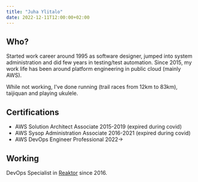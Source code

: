 ```yaml
---
title: "Juha Ylitalo"
date: 2022-12-11T12:00:00+02:00
---
```

## Who?

Started work career around 1995 as software designer, jumped into system administration and did few years in testing/test automation. Since 2015, my work life has been around platform engineering in public cloud (mainly AWS).

While not working, I've done running (trail races from 12km to 83km), taijiquan and playing ukulele.

## Certifications

- AWS Solution Architect Associate 2015-2019 (expired during covid)
- AWS Sysop Administration Associate 2016-2021 (expired during covid)
- AWS DevOps Engineer Professional 2022->

## Working

DevOps Specialist in [Reaktor](https://reaktor.com/) since 2016.
